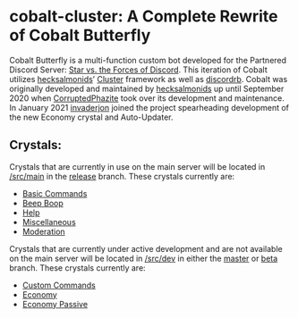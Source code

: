 # cobalt-cluster: A Complete Rewrite of Cobalt Butterfly

Cobalt Butterfly is a multi-function custom bot developed for the Partnered Discord Server: [Star vs. the Forces of Discord](https://discord.gg/svtfoe). This iteration of Cobalt utilizes [hecksalmonids](https://github.com/hecksalmonids)’ [Cluster](https://github.com/410757864530-dead-salmonids/cluster) framework as well as [discordrb](https://github.com/shardlab/discordrb). Cobalt was originally developed and maintained by [hecksalmonids](https://github.com/hecksalmonids) up until September 2020 when [CorruptedPhazite](https://github.com/CorruptedPhazite) took over its development and maintenance. In January 2021 [invaderjon](https://github.com/invaderjon) joined the project spearheading development of the new Economy crystal and Auto-Updater. 

## Crystals:
Crystals that are currently in use on the main server will be located in [/src/main](https://github.com/hecksalmonids/cobalt-cluster/tree/release/src/main) in the [release](https://github.com/hecksalmonids/cobalt-cluster/tree/release) branch. These crystals currently are:

 - [Basic Commands](https://github.com/hecksalmonids/cobalt-cluster/blob/release/src/main/basic_commands.rb)
 - [Beep Boop](https://github.com/hecksalmonids/cobalt-cluster/blob/release/src/main/beep_boop.rb)
 - [Help](https://github.com/hecksalmonids/cobalt-cluster/blob/release/src/main/help.rb)
 - [Miscellaneous](https://github.com/hecksalmonids/cobalt-cluster/blob/release/src/main/miscellaneous.rb)
 - [Moderation](https://github.com/hecksalmonids/cobalt-cluster/blob/release/src/main/moderation.rb)

Crystals that are currently under active development and are not available on the main server will be located in [/src/dev](https://github.com/hecksalmonids/cobalt-cluster/tree/master/src/dev) in either the [master](https://github.com/hecksalmonids/cobalt-cluster/tree/master) or [beta](https://github.com/hecksalmonids/cobalt-cluster/tree/beta) branch. These crystals currently are:

 - [Custom Commands](https://github.com/hecksalmonids/cobalt-cluster/blob/master/src/dev/custom_commands.rb)
 - [Economy](https://github.com/hecksalmonids/cobalt-cluster/blob/master/src/dev/economy.rb)
 - [Economy Passive](https://github.com/hecksalmonids/cobalt-cluster/blob/master/src/dev/economy_passive.rb)
